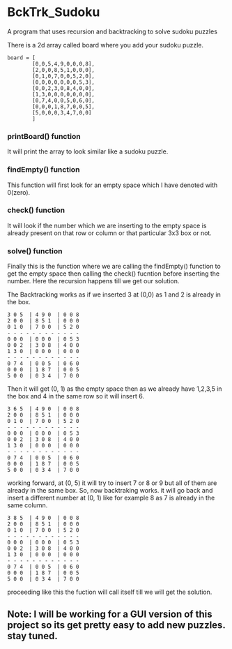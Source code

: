# BckTrk_Sudoku
A program that uses recursion and backtracking to solve sudoku puzzles

There is a 2d array called board where you add your sudoku puzzle.
```
board = [
        [0,0,5,4,9,0,0,0,8],
        [2,0,0,8,5,1,0,0,0],
        [0,1,0,7,0,0,5,2,0],
        [0,0,0,0,0,0,0,5,3],
        [0,0,2,3,0,8,4,0,0],
        [1,3,0,0,0,0,0,0,0],
        [0,7,4,0,0,5,0,6,0],
        [0,0,0,1,8,7,0,0,5],
        [5,0,0,0,3,4,7,0,0]
        ]
```
### printBoard() function
It will print the array to look similar like a sudoku puzzle.

### findEmpty() function
This function will first look for an empty space which I have denoted with 0(zero).

### check() function
It will look if the number which we are inserting to the empty space is already present on that row or column or that particular 3x3 box or not.

### solve() function
Finally this is the function where we are calling the findEmpty() function to get the empty space then calling the check() fucntion before inserting the number. Here the recursion happens till we get our solution.

The Backtracking works as if we inserted 3 at (0,0) as 1 and 2 is already in the box.
```
3 0 5  | 4 9 0  | 0 0 8
2 0 0  | 8 5 1  | 0 0 0
0 1 0  | 7 0 0  | 5 2 0
- - - - - - - - - - - - 
0 0 0  | 0 0 0  | 0 5 3
0 0 2  | 3 0 8  | 4 0 0
1 3 0  | 0 0 0  | 0 0 0
- - - - - - - - - - - - 
0 7 4  | 0 0 5  | 0 6 0
0 0 0  | 1 8 7  | 0 0 5
5 0 0  | 0 3 4  | 7 0 0
```
Then it will get (0, 1) as the empty space then as we already have 1,2,3,5 in the box and 4 in the same row so it will insert 6.
```
3 6 5  | 4 9 0  | 0 0 8
2 0 0  | 8 5 1  | 0 0 0
0 1 0  | 7 0 0  | 5 2 0
- - - - - - - - - - - - 
0 0 0  | 0 0 0  | 0 5 3
0 0 2  | 3 0 8  | 4 0 0
1 3 0  | 0 0 0  | 0 0 0
- - - - - - - - - - - - 
0 7 4  | 0 0 5  | 0 6 0
0 0 0  | 1 8 7  | 0 0 5
5 0 0  | 0 3 4  | 7 0 0
```
working forward, at (0, 5) it will try to insert 7 or 8 or 9 but all of them are already in the same box. So, now backtraking works. it will go back and insert a different number at (0, 1) like for example 8 as 7 is already in the same column.
```
3 8 5  | 4 9 0  | 0 0 8
2 0 0  | 8 5 1  | 0 0 0
0 1 0  | 7 0 0  | 5 2 0
- - - - - - - - - - - - 
0 0 0  | 0 0 0  | 0 5 3
0 0 2  | 3 0 8  | 4 0 0
1 3 0  | 0 0 0  | 0 0 0
- - - - - - - - - - - - 
0 7 4  | 0 0 5  | 0 6 0
0 0 0  | 1 8 7  | 0 0 5
5 0 0  | 0 3 4  | 7 0 0
```
proceeding like this the fuction will call itself till we will get the solution.

## Note: I will be working for a GUI version of this project so its get pretty easy to add new puzzles. stay tuned.
